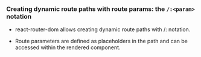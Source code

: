 ### Creating dynamic route paths with route params: the `/:<param>` notation

- react-router-dom allows creating dynamic route paths with /:<param> notation.

- Route parameters are defined as placeholders in the path and can be accessed within the rendered component.